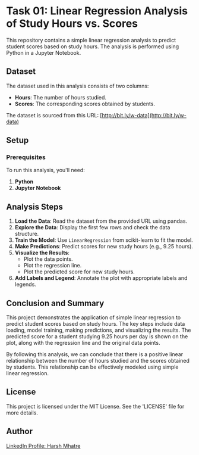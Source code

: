 # Task 01: Linear Regression Analysis of Study Hours vs. Scores

This repository contains a simple linear regression analysis to predict student scores based on study hours. The analysis is performed using Python in a Jupyter Notebook.

## Dataset

The dataset used in this analysis consists of two columns:

- **Hours**: The number of hours studied.
- **Scores**: The corresponding scores obtained by students.

The dataset is sourced from this URL: [http://bit.ly/w-data](http://bit.ly/w-data)

## Setup

### Prerequisites

To run this analysis, you'll need:

1. **Python**
2. **Jupyter Notebook**

## Analysis Steps

1. **Load the Data**: Read the dataset from the provided URL using pandas.
2. **Explore the Data**: Display the first few rows and check the data structure.
3. **Train the Model**: Use `LinearRegression` from scikit-learn to fit the model.
4. **Make Predictions**: Predict scores for new study hours (e.g., 9.25 hours).
5. **Visualize the Results**:
   - Plot the data points.
   - Plot the regression line.
   - Plot the predicted score for new study hours.
6. **Add Labels and Legend**: Annotate the plot with appropriate labels and legends.

## Conclusion and Summary

This project demonstrates the application of simple linear regression to predict student scores based on study hours. The key steps include data loading, model training, making predictions, and visualizing the results. The predicted score for a student studying 9.25 hours per day is shown on the plot, along with the regression line and the original data points.

By following this analysis, we can conclude that there is a positive linear relationship between the number of hours studied and the scores obtained by students. This relationship can be effectively modeled using simple linear regression.

## License

This project is licensed under the MIT License. See the 'LICENSE' file for more details.

## Author

[LinkedIn Profile: Harsh Mhatre](https://www.linkedin.com/in/harsh-mhatre-6b9701294/)


